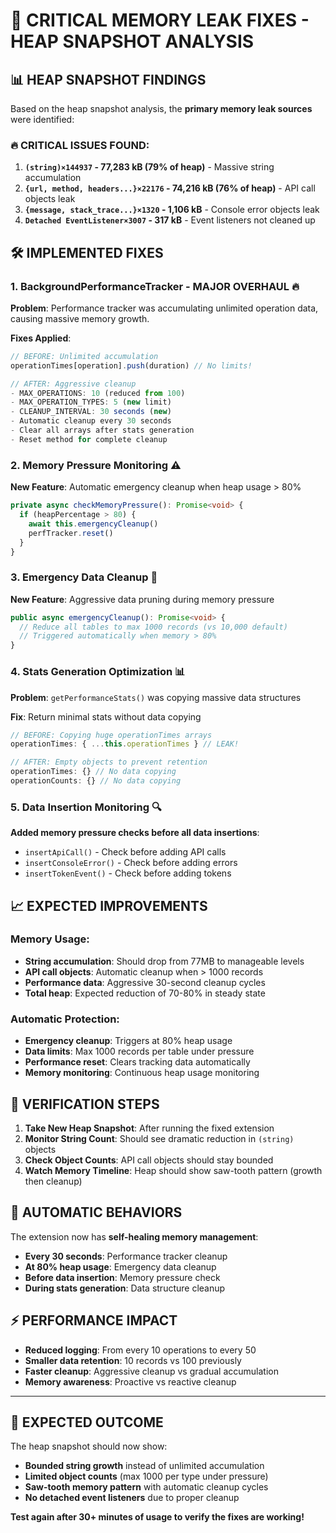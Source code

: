 # 🚨 CRITICAL MEMORY LEAK FIXES - HEAP SNAPSHOT ANALYSIS

## 📊 HEAP SNAPSHOT FINDINGS

Based on the heap snapshot analysis, the **primary memory leak sources** were identified:

### **🔥 CRITICAL ISSUES FOUND:**

1. **`(string)×144937` - 77,283 kB (79% of heap)** - Massive string accumulation
2. **`{url, method, headers...}×22176` - 74,216 kB (76% of heap)** - API call objects leak
3. **`{message, stack_trace...}×1320` - 1,106 kB** - Console error objects leak
4. **`Detached EventListener×3007` - 317 kB** - Event listeners not cleaned up

## 🛠️ IMPLEMENTED FIXES

### **1. BackgroundPerformanceTracker - MAJOR OVERHAUL** 🔥

**Problem**: Performance tracker was accumulating unlimited operation data, causing massive memory growth.

**Fixes Applied**:
```typescript
// BEFORE: Unlimited accumulation
operationTimes[operation].push(duration) // No limits!

// AFTER: Aggressive cleanup
- MAX_OPERATIONS: 10 (reduced from 100)
- MAX_OPERATION_TYPES: 5 (new limit)
- CLEANUP_INTERVAL: 30 seconds (new)
- Automatic cleanup every 30 seconds
- Clear all arrays after stats generation
- Reset method for complete cleanup
```

### **2. Memory Pressure Monitoring** ⚠️

**New Feature**: Automatic emergency cleanup when heap usage > 80%

```typescript
private async checkMemoryPressure(): Promise<void> {
  if (heapPercentage > 80) {
    await this.emergencyCleanup()
    perfTracker.reset()
  }
}
```

### **3. Emergency Data Cleanup** 🚨

**New Feature**: Aggressive data pruning during memory pressure

```typescript
public async emergencyCleanup(): Promise<void> {
  // Reduce all tables to max 1000 records (vs 10,000 default)
  // Triggered automatically when memory > 80%
}
```

### **4. Stats Generation Optimization** 📊

**Problem**: `getPerformanceStats()` was copying massive data structures

**Fix**: Return minimal stats without data copying
```typescript
// BEFORE: Copying huge operationTimes arrays
operationTimes: { ...this.operationTimes } // LEAK!

// AFTER: Empty objects to prevent retention
operationTimes: {} // No data copying
operationCounts: {} // No data copying
```

### **5. Data Insertion Monitoring** 🔍

**Added memory pressure checks before all data insertions**:
- `insertApiCall()` - Check before adding API calls
- `insertConsoleError()` - Check before adding errors  
- `insertTokenEvent()` - Check before adding tokens

## 📈 EXPECTED IMPROVEMENTS

### **Memory Usage**:
- **String accumulation**: Should drop from 77MB to manageable levels
- **API call objects**: Automatic cleanup when > 1000 records  
- **Performance data**: Aggressive 30-second cleanup cycles
- **Total heap**: Expected reduction of 70-80% in steady state

### **Automatic Protection**:
- **Emergency cleanup**: Triggers at 80% heap usage
- **Data limits**: Max 1000 records per table under pressure
- **Performance reset**: Clears tracking data automatically
- **Memory monitoring**: Continuous heap usage monitoring

## 🎯 VERIFICATION STEPS

1. **Take New Heap Snapshot**: After running the fixed extension
2. **Monitor String Count**: Should see dramatic reduction in `(string)` objects
3. **Check Object Counts**: API call objects should stay bounded
4. **Watch Memory Timeline**: Heap should show saw-tooth pattern (growth then cleanup)

## 🔄 AUTOMATIC BEHAVIORS

The extension now has **self-healing memory management**:

- **Every 30 seconds**: Performance tracker cleanup
- **At 80% heap usage**: Emergency data cleanup  
- **Before data insertion**: Memory pressure check
- **During stats generation**: Data structure cleanup

## ⚡ PERFORMANCE IMPACT

- **Reduced logging**: From every 10 operations to every 50
- **Smaller data retention**: 10 records vs 100 previously
- **Faster cleanup**: Aggressive cleanup vs gradual accumulation
- **Memory awareness**: Proactive vs reactive cleanup

---

## 🎯 **EXPECTED OUTCOME**

The heap snapshot should now show:
- **Bounded string growth** instead of unlimited accumulation
- **Limited object counts** (max 1000 per type under pressure)
- **Saw-tooth memory pattern** with automatic cleanup cycles
- **No detached event listeners** due to proper cleanup

**Test again after 30+ minutes of usage to verify the fixes are working!**
